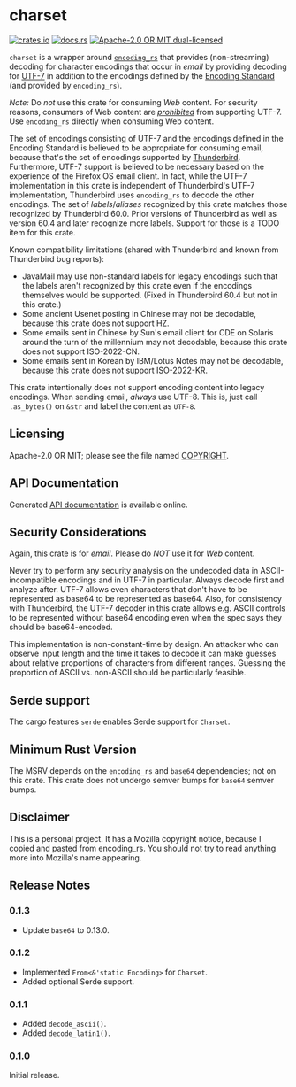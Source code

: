 # charset

[![crates.io](https://img.shields.io/crates/v/charset.svg)](https://crates.io/crates/charset)
[![docs.rs](https://docs.rs/charset/badge.svg)](https://docs.rs/charset/)
[![Apache-2.0 OR MIT dual-licensed](https://img.shields.io/badge/license-Apache%202%20%2F%20MIT-blue.svg)](https://github.com/hsivonen/charset/blob/master/COPYRIGHT)

`charset` is a wrapper around [`encoding_rs`][1] that provides
(non-streaming) decoding for character encodings that occur in _email_ by
providing decoding for [UTF-7][2] in addition to the encodings defined by
the [Encoding Standard][3] (and provided by `encoding_rs`).

_Note:_ Do _not_ use this crate for consuming _Web_ content. For security
reasons, consumers of Web content are [_prohibited_][4] from supporting
UTF-7. Use `encoding_rs` directly when consuming Web content.

The set of encodings consisting of UTF-7 and the encodings defined in the
Encoding Standard is believed to be appropriate for consuming email,
because that's the set of encodings supported by [Thunderbird][5].
Furthermore, UTF-7 support is believed to be necessary based on the
experience of the Firefox OS email client. In fact, while the UTF-7
implementation in this crate is independent of Thunderbird's UTF-7
implementation, Thunderbird uses `encoding_rs` to decode the other
encodings. The set of _labels_/_aliases_ recognized by this crate
matches those recognized by Thunderbird 60.0. Prior versions of
Thunderbird as well as version 60.4 and later recognize more labels.
Support for those is a TODO item for this crate.

Known compatibility limitations (shared with Thunderbird and known from
Thunderbird bug reports):

 * JavaMail may use non-standard labels for legacy encodings such that
   the labels aren't recognized by this crate even if the encodings
   themselves would be supported. (Fixed in Thunderbird 60.4 but not
   in this crate.)
 * Some ancient Usenet posting in Chinese may not be decodable, because
   this crate does not support HZ.
 * Some emails sent in Chinese by Sun's email client for CDE on Solaris
   around the turn of the millennium may not decodable, because this
   crate does not support ISO-2022-CN.
 * Some emails sent in Korean by IBM/Lotus Notes may not be decodable,
   because this crate does not support ISO-2022-KR.

This crate intentionally does not support encoding content into legacy
encodings. When sending email, _always_ use UTF-8. This is, just call
`.as_bytes()` on `&str` and label the content as `UTF-8`.

[1]: https://crates.io/crates/encoding_rs/
[2]: https://tools.ietf.org/html/rfc2152
[3]: https://encoding.spec.whatwg.org/
[4]: https://html.spec.whatwg.org/#character-encodings
[5]: https://thunderbird.net/

## Licensing

Apache-2.0 OR MIT; please see the file named
[COPYRIGHT](https://github.com/hsivonen/charset/blob/master/COPYRIGHT).

## API Documentation

Generated [API documentation](https://docs.rs/charset/) is available
online.

## Security Considerations

Again, this crate is for _email_. Please do _NOT_ use it for _Web_
content.

Never try to perform any security analysis on the undecoded data in
ASCII-incompatible encodings and in UTF-7 in particular. Always decode
first and analyze after. UTF-7 allows even characters that don't have to
be represented as base64 to be represented as base64. Also, for consistency
with Thunderbird, the UTF-7 decoder in this crate allows e.g. ASCII
controls to be represented without base64 encoding even when the spec
says they should be base64-encoded.

This implementation is non-constant-time by design. An attacker who
can observe input length and the time it takes to decode it can make
guesses about relative proportions of characters from different ranges.
Guessing the proportion of ASCII vs. non-ASCII should be particularly
feasible.

## Serde support

The cargo features `serde` enables Serde support for `Charset`.

## Minimum Rust Version

The MSRV depends on the `encoding_rs` and `base64` dependencies; not on this
crate. This crate does not undergo semver bumps for `base64` semver bumps.

## Disclaimer

This is a personal project. It has a Mozilla copyright notice, because
I copied and pasted from encoding_rs. You should not try to read anything
more into Mozilla's name appearing.

## Release Notes

### 0.1.3

* Update `base64` to 0.13.0.

### 0.1.2

* Implemented `From<&'static Encoding>` for `Charset`.
* Added optional Serde support.

### 0.1.1

* Added `decode_ascii()`.
* Added `decode_latin1()`.

### 0.1.0

Initial release.